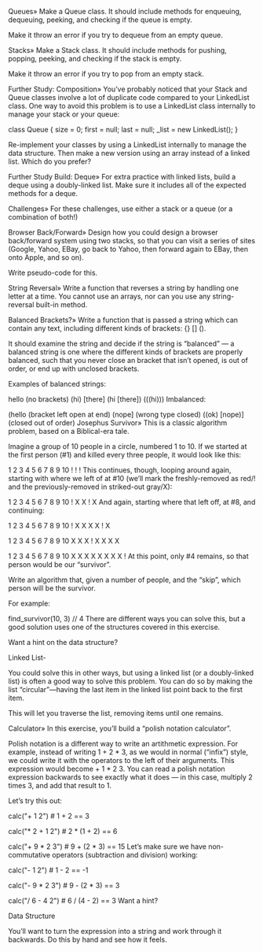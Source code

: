 Queues»
Make a Queue class. It should include methods for enqueuing, dequeuing, peeking, and checking if the queue is empty.

Make it throw an error if you try to dequeue from an empty queue.

Stacks»
Make a Stack class. It should include methods for pushing, popping, peeking, and checking if the stack is empty.

Make it throw an error if you try to pop from an empty stack.

Further Study: Composition»
You’ve probably noticed that your Stack and Queue classes involve a lot of duplicate code compared to your LinkedList class. One way to avoid this problem is to use a LinkedList class internally to manage your stack or your queue:

class Queue {
  size = 0;
  first = null;
  last = null;
  _list = new LinkedList();
}

Re-implement your classes by using a LinkedList internally to manage the data structure. Then make a new version using an array instead of a linked list. Which do you prefer?

Further Study Build: Deque»
For extra practice with linked lists, build a deque using a doubly-linked list. Make sure it includes all of the expected methods for a deque.

Challenges»
For these challenges, use either a stack or a queue (or a combination of both!)

Browser Back/Forward»
Design how you could design a browser back/forward system using two stacks, so that you can visit a series of sites (Google, Yahoo, EBay, go back to Yahoo, then forward again to EBay, then onto Apple, and so on).

Write pseudo-code for this.

String Reversal»
Write a function that reverses a string by handling one letter at a time. You cannot use an arrays, nor can you use any string-reversal built-in method.

Balanced Brackets?»
Write a function that is passed a string which can contain any text, including different kinds of brackets: {} [] ().

It should examine the string and decide if the string is “balanced” — a balanced string is one where the different kinds of brackets are properly balanced, such that you never close an bracket that isn’t opened, is out of order, or end up with unclosed brackets.

Examples of balanced strings:

hello (no brackets)
(hi) [there]
(hi [there])
(((hi)))
Imbalanced:

(hello (bracket left open at end)
(nope] (wrong type closed)
((ok) [nope)] (closed out of order)
Josephus Survivor»
This is a classic algorithm problem, based on a Biblical-era tale.

Imagine a group of 10 people in a circle, numbered 1 to 10. If we started at the first person (#1) and killed every three people, it would look like this:

1  2  3  4  5  6  7  8  9  10
      !        !        !
This continues, though, looping around again, starting with where we left of at #10 (we’ll mark the freshly-removed as red/! and the previously-removed in striked-out gray/X):

1  2  3  4  5  6  7  8  9  10
   !  X        X  !     X
And again, starting where that left off, at #8, and continuing:

1  2  3  4  5  6  7  8  9  10
!  X  X        X  X  !  X

1  2  3  4  5  6  7  8  9  10
X  X  X     !  X  X  X  X

1  2  3  4  5  6  7  8  9  10
X  X  X     X  X  X  X  X  !
At this point, only #4 remains, so that person would be our “survivor”.

Write an algorithm that, given a number of people, and the “skip”, which person will be the survivor.

For example:

find_survivor(10, 3) // 4
There are different ways you can solve this, but a good solution uses one of the structures covered in this exercise.

Want a hint on the data structure?

Linked List-

You could solve this in other ways, but using a linked list (or a doubly-linked list) is often a good way to solve this problem. You can do so by making the list “circular”—having the last item in the linked list point back to the first item.

This will let you traverse the list, removing items until one remains.

Calculator»
In this exercise, you’ll build a “polish notation calculator”.

Polish notation is a different way to write an artithmetic expression. For example, instead of writing 1 + 2 * 3, as we would in normal (“infix”) style, we could write it with the operators to the left of their arguments. This expression would become + 1 * 2 3. You can read a polish notation expression backwards to see exactly what it does — in this case, multiply 2 times 3, and add that result to 1.

Let’s try this out:

calc("+ 1 2")  # 1 + 2 == 3

calc("* 2 + 1 2")  # 2 * (1 + 2) == 6

calc("+ 9 * 2 3")   # 9 + (2 * 3) == 15
Let’s make sure we have non-commutative operators (subtraction and division) working:

calc("- 1 2")  # 1 - 2 == -1

calc("- 9 * 2 3")  # 9 - (2 * 3) == 3

calc("/ 6 - 4 2")  # 6 / (4 - 2) == 3
Want a hint?

Data Structure

You’ll want to turn the expression into a string and work through it backwards. Do this by hand and see how it feels.
